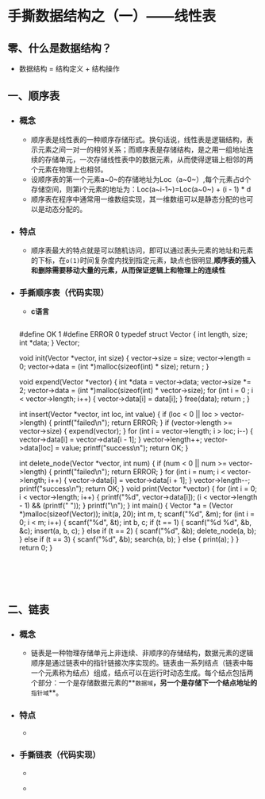 # 手撕数据结构之（一）——线性表

## 零、什么是数据结构？

* 数据结构 = 结构定义 + 结构操作

## 一、顺序表

* ### 概念

  * 顺序表是线性表的一种顺序存储形式。换句话说，线性表是逻辑结构，表示元素之间一对一的相邻关系；而顺序表是存储结构，是之用一组地址连续的存储单元，一次存储线性表中的数据元素，从而使得逻辑上相邻的两个元素在物理上也相邻。
  * 设顺序表的第一个元素a~0~的存储地址为Loc（a~0~）,每个元素占d个存储空间，则第i个元素的地址为：Loc(a~i-1~)=Loc(a~0~) + (i - 1) * d
  * 顺序表在程序中通常用一维数组实现，其一维数组可以是静态分配的也可以是动态分配的。

* ### 特点

  * 顺序表最大的特点就是可以随机访问，即可以通过表头元素的地址和元素的下标，在`o(1)`时间复杂度内找到指定元素，缺点也很明显,**顺序表的插入和删除需要移动大量的元素，从而保证逻辑上和物理上的连续性**

* ### 手撕顺序表（代码实现）

  * **c语言**
    
    ```c
  #define OK 1
    #define ERROR 0
    typedef struct Vector {
        int length, size;
        int *data;
    } Vector;
    
    void init(Vector *vector, int size) {
        vector->size = size;
        vector->length = 0;
        vector->data = (int *)malloc(sizeof(int) * size);
        return ;
    }
    
    void expend(Vector *vector) {
        int *data = vector->data;
        vector->size *= 2;
        vector->data = (int *)malloc(sizeof(int) * vector->size);
        for (int i = 0 ; i < vector->length; i++) {
            vector->data[i] = data[i];
        }
        free(data);
        return ;
    }
    
    int insert(Vector *vector, int loc, int value) {
        if (loc  < 0 || loc > vector->length) {
            printf("failed\n");
            return ERROR;
        }
        if (vector->length >= vector->size) {
            expend(vector);
        }
        for (int i = vector->length; i > loc; i--) {
            vector->data[i] = vector->data[i - 1];
        }
        vector->length++;
        vector->data[loc] = value;
        printf("success\n");
        return OK;
    }
    
    int delete_node(Vector *vector, int num) {
        if (num < 0 || num >= vector->length) {
            printf("failed\n");
            return ERROR;
        }
        for (int i = num; i < vector->length; i++) {
            vector->data[i] = vector->data[i + 1];
        }
        vector->length--;
        printf("success\n");
        return OK;
    }
    void print(Vector *vector) {
        for (int i = 0; i < vector->length; i++) {
            printf("%d", vector->data[i]);
            (i < vector->length - 1) && (printf(" "));
        }
        printf("\n");
    }
    int main() {
            Vector *a = (Vector *)malloc(sizeof(Vector));
            init(a, 20);
            int m, t;
            scanf("%d", &m);
            for (int i = 0; i < m; i++) {
                    scanf("%d", &t);
                    int b, c;
                    if (t == 1) {
                            scanf("%d %d", &b, &c);
                            insert(a, b, c);
                    }
                    else if (t == 2) {
                            scanf("%d", &b);
                            delete_node(a, b);
                    }
                    else if (t == 3) {
                            scanf("%d", &b);
                            search(a, b);
                    }
                    else {
                            print(a);
                    }
            }
            return 0;
    }
    ```
    
    
  


## 二、链表

* ### 概念

  *  链表是一种物理存储单元上非连续、非顺序的存储结构，数据元素的逻辑顺序是通过链表中的指针链接次序实现的。链表由一系列结点（链表中每一个元素称为结点）组成，结点可以在运行时动态生成。每个结点包括两个部分：一个是存储数据元素的**`数据域`**，另一个是存储下一个结点地址的**`指针域`**。 

* ### 特点

  * 

* ### 手撕链表（代码实现）

  * ```c
    
    ```
  
  * 